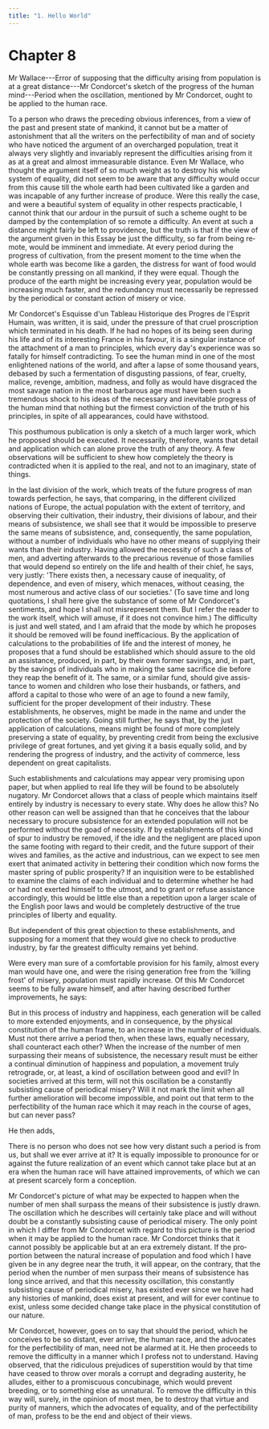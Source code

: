 ```yaml
---
title: "1. Hello World"
---
```


# Chapter 8


Mr Wallace---Error of supposing that the difficulty arising from
population is at a great distance---Mr Condorcet's sketch of the
progress of the human mind---Period when the oscillation, mentioned by
Mr Condorcet, ought to be applied to the hu­man race.

To a person who draws the preceding obvious inferences, from a view of
the past and present state of mankind, it cannot but be a matter of
astonishment that all the writers on the perfectibil­ity of man and of
society who have noticed the argument of an overcharged population,
treat it always very slightly and invari­ably represent the difficulties
arising from it as at a great and al­most immeasurable distance. Even Mr
Wallace, who thought the argument itself of so much weight as to destroy
his whole system of equality, did not seem to be aware that any
difficulty would oc­cur from this cause till the whole earth had been
cultivated like a garden and was incapable of any further increase of
produce. Were this really the case, and were a beautiful system of
equality in other respects practicable, I cannot think that our ardour
in the pursuit of such a scheme ought to be damped by the contemplation
of so remote a difficulty. An event at such a distance might fairly be
left to providence, but the truth is that if the view of the argu­ment
given in this Essay be just the difficulty, so far from being re­mote,
would be imminent and immediate. At every period during the progress of
cultivation, from the present moment to the time when the whole earth
was become like a garden, the distress for want of food would be
constantly pressing on all mankind, if they were equal. Though the
produce of the earth might be increasing every year, population would be
increasing much faster, and the redundancy must necessarily be repressed
by the periodical or constant action of misery or vice.

Mr Condorcet's Esquisse d'un Tableau Historique des Pro­gres de
l'Esprit Humain, was written, it is said, under the pressure of that
cruel proscription which terminated in his death. If he had no hopes of
its being seen during his life and of its interesting France in his
favour, it is a singular instance of the attachment of a man to
principles, which every day's experience was so fatally for himself
contradicting. To see the human mind in one of the most enlightened
nations of the world, and after a lapse of some thou­sand years, debased
by such a fermentation of disgusting passions, of fear, cruelty, malice,
revenge, ambition, madness, and folly as would have disgraced the most
savage nation in the most bar­barous age must have been such a
tremendous shock to his ideas of the necessary and inevitable progress
of the human mind that nothing but the firmest conviction of the truth
of his principles, in spite of all appearances, could have withstood.

This posthumous publication is only a sketch of a much larger work,
which he proposed should be executed. It necessarily, therefore, wants
that detail and application which can alone prove the truth of any
theory. A few observations will be sufficient to shew how completely the
theory is contradicted when it is applied to the real, and not to an
imaginary, state of things.

In the last division of the work, which treats of the future progress of
man towards perfection, he says, that comparing, in the different
civilized nations of Europe, the actual population with the extent of
territory, and observing their cultivation, their industry, their
divisions of labour, and their means of subsistence, we shall see that
it would be impossible to preserve the same means of subsistence, and,
consequently, the same population, without a number of individuals who
have no other means of sup­plying their wants than their industry.
Having allowed the neces­sity of such a class of men, and adverting
afterwards to the precari­ous revenue of those families that would
depend so entirely on the life and health of their chief, he says, very
justly: 'There ex­ists then, a necessary cause of inequality, of
dependence, and even of misery, which menaces, without ceasing, the most
numerous and active class of our societies.' (To save time and long
quota­tions, I shall here give the substance of some of Mr Condorcet's
sentiments, and hope I shall not misrepresent them. But I refer the
reader to the work itself, which will amuse, if it does not convince
him.) The difficulty is just and well stated, and I am afraid that the
mode by which he proposes it should be removed will be found
in­efficacious. By the application of calculations to the probabilities
of life and the interest of money, he proposes that a fund should be
established which should assure to the old an assistance, produced, in
part, by their own former savings, and, in part, by the savings of
individuals who in making the same sacrifice die before they reap the
benefit of it. The same, or a similar fund, should give assis­tance to
women and children who lose their husbands, or fathers, and afford a
capital to those who were of an age to found a new family, sufficient
for the proper development of their industry. These establishments, he
observes, might be made in the name and under the protection of the
society. Going still further, he says that, by the just application of
calculations, means might be found of more completely preserving a state
of equality, by preventing credit from being the exclusive privilege of
great fortunes, and yet giving it a basis equally solid, and by
rendering the progress of in­dustry, and the activity of commerce, less
dependent on great capi­talists.

Such establishments and calculations may appear very promising upon
paper, but when applied to real life they will be found to be absolutely
nugatory. Mr Condorcet allows that a class of people which maintains
itself entirely by industry is necessary to every state. Why does he
allow this? No other reason can well be assigned than that he conceives
that the labour necessary to pro­cure subsistence for an extended
population will not be performed without the goad of necessity. If by
establishments of this kind of spur to industry be removed, if the idle
and the negligent are placed upon the same footing with regard to their
credit, and the future support of their wives and families, as the
active and indus­trious, can we expect to see men exert that animated
activity in bettering their condition which now forms the master spring
of public prosperity? If an inquisition were to be established to
exam­ine the claims of each individual and to determine whether he had
or had not exerted himself to the utmost, and to grant or refuse
as­sistance accordingly, this would be little else than a repetition
upon a larger scale of the English poor laws and would be com­pletely
destructive of the true principles of liberty and equality.

But independent of this great objection to these establish­ments, and
supposing for a moment that they would give no check to productive
industry, by far the greatest difficulty remains yet behind.

Were every man sure of a comfortable provision for his fam­ily, almost
every man would have one, and were the rising genera­tion free from the
'killing frost' of misery, population must rapidly increase. Of this
Mr Condorcet seems to be fully aware himself, and after having described
further improvements, he says:

But in this process of industry and happiness, each genera­tion will be
called to more extended enjoyments, and in conse­quence, by the physical
constitution of the human frame, to an in­crease in the number of
individuals. Must not there arrive a period then, when these laws,
equally necessary, shall counteract each other? When the increase of the
number of men surpassing their means of subsistence, the necessary
result must be either a contin­ual diminution of happiness and
population, a movement truly retrograde, or, at least, a kind of
oscillation between good and evil? In societies arrived at this term,
will not this oscillation be a con­stantly subsisting cause of
periodical misery? Will it not mark the limit when all further
amelioration will become impossible, and point out that term to the
perfectibility of the human race which it may reach in the course of
ages, but can never pass?

He then adds,

There is no person who does not see how very distant such a period is
from us, but shall we ever arrive at it? It is equally im­possible to
pronounce for or against the future realization of an event which cannot
take place but at an era when the human race will have attained
improvements, of which we can at present scarcely form a conception.

Mr Condorcet's picture of what may be expected to happen when the
number of men shall surpass the means of their subsis­tence is justly
drawn. The oscillation which he describes will cer­tainly take place and
will without doubt be a constantly subsisting cause of periodical
misery. The only point in which I differ from Mr Condorcet with regard
to this picture is the period when it may be applied to the human race.
Mr Condorcet thinks that it cannot possibly be applicable but at an era
extremely distant. If the pro­portion between the natural increase of
population and food which I have given be in any degree near the truth,
it will appear, on the contrary, that the period when the number of men
surpass their means of subsistence has long since arrived, and that this
neces­sity oscillation, this constantly subsisting cause of periodical
mis­ery, has existed ever since we have had any histories of mankind,
does exist at present, and will for ever continue to exist, unless some
decided change take place in the physical constitution of our nature.

Mr Condorcet, however, goes on to say that should the pe­riod, which he
conceives to be so distant, ever arrive, the human race, and the
advocates for the perfectibility of man, need not be alarmed at it. He
then proceeds to remove the difficulty in a man­ner which I profess not
to understand. Having observed, that the ridiculous prejudices of
superstition would by that time have ceased to throw over morals a
corrupt and degrading austerity, he alludes, either to a promiscuous
concubinage, which would prevent breeding, or to something else as
unnatural. To remove the diffi­culty in this way will, surely, in the
opinion of most men, be to de­stroy that virtue and purity of manners,
which the advocates of equality, and of the perfectibility of man,
profess to be the end and object of their views.

